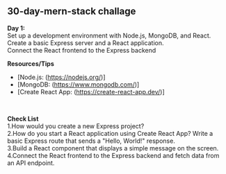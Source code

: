 ## 30-day-mern-stack challage<br />


 **Day 1:**<br />
Set up a development environment with Node.js, MongoDB, and React.<br />
Create a basic Express server and a React application.<br />
Connect the React frontend to the Express backend<br />



**Resources/Tips**
+ [Node.js: (https://nodejs.org/)]
+ [MongoDB: (https://www.mongodb.com/)]
+ [Create React App: (https://create-react-app.dev/)]
  
<br />

**Check List**<br />
1.How would you create a new Express project?<br />
2.How do you start a React application using Create React App? Write a basic Express route that sends a "Hello, World!" response.<br />
3.Build a React component that displays a simple message on the screen.<br />
4.Connect the React frontend to the Express backend and fetch data from an API endpoint.<br />





 

